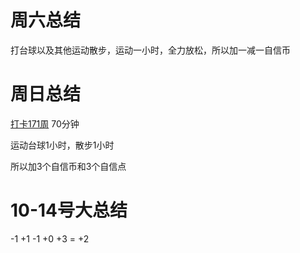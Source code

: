 # 周六总结
打台球以及其他运动散步，运动一小时，全力放松，所以加一减一自信币

# 周日总结
[打卡171周](https://www.wolfdan.cn/ARST%E6%89%93%E5%8D%A1%E7%AC%AC171%E5%91%A8-171-521/)
70分钟

运动台球1小时，散步1小时

所以加3个自信币和3个自信点

# 10-14号大总结
-1 +1 -1 +0 +3 = +2